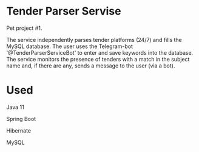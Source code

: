 # Tender Parser Servise
Pet project #1. 

The service independently parses tender platforms (24/7) and fills the MySQL database.
The user uses the Telegram-bot '@TenderParserServiceBot' to enter and save keywords into the database.
The service monitors the presence of tenders with a match in the subject name and, if there are any, sends a message to the user (via a bot).


# Used
Java 11

Spring Boot

Hibernate

MySQL
